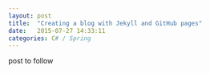 ```yaml
---
layout: post
title:  "Creating a blog with Jekyll and GitHub pages"
date:   2015-07-27 14:33:11
categories: C# / Spring
---
```

post to follow